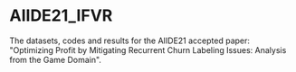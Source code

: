# AIIDE21_IFVR
The datasets, codes and results for the AIIDE21 accepted paper: "Optimizing Profit by Mitigating Recurrent Churn Labeling Issues: Analysis from the Game Domain".
